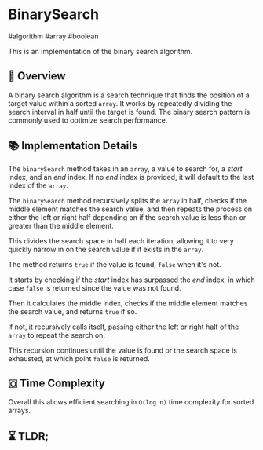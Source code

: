 BinarySearch
===

#algorithm #array #boolean

This is an implementation of the binary search algorithm.

## 📑 Overview

A binary search algorithm is a search technique that finds the position of a target value within a sorted `array`.
It works by repeatedly dividing the search interval in half until the target is found.
The binary search pattern is commonly used to optimize search performance.

## 📚 Implementation Details

The `binarySearch` method takes in an `array`, a value to search for, a _start_ index, and an _end_ index.
If no _end_ index is provided, it will default to the last index of the `array`.

The `binarySearch` method recursively splits the `array` in half, checks if the middle element matches the search value, and then repeats the process on either the left or right half depending on if the search value is less than or greater than the middle element.

This divides the search space in half each iteration, allowing it to very quickly narrow in on the search value if it exists in the `array`.

The method returns `true` if the value is found, `false` when it's not.

It starts by checking if the _start_ index has surpassed the _end_ index, in which case `false` is returned since the value was not found.

Then it calculates the middle index, checks if the middle element matches the search value, and returns `true` if so.

If not, it recursively calls itself, passing either the left or right half of the `array` to repeat the search on.

This recursion continues until the value is found or the search space is exhausted, at which point `false` is returned.

## 🇴 Time Complexity

Overall this allows efficient searching in `O(log n)` time complexity for sorted arrays.

## ⏳ TLDR;

